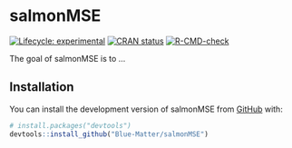 
<!-- README.md is generated from README.Rmd. Please edit that file -->

# salmonMSE

<!-- badges: start -->

[![Lifecycle:
experimental](https://img.shields.io/badge/lifecycle-experimental-orange.svg)](https://lifecycle.r-lib.org/articles/stages.html#experimental)
[![CRAN
status](https://www.r-pkg.org/badges/version/salmonMSE)](https://CRAN.R-project.org/package=salmonMSE)
[![R-CMD-check](https://github.com/Blue-Matter/salmonMSE/actions/workflows/R-CMD-check.yaml/badge.svg)](https://github.com/Blue-Matter/salmonMSE/actions/workflows/R-CMD-check.yaml)
<!-- badges: end -->

The goal of salmonMSE is to …

## Installation

You can install the development version of salmonMSE from
[GitHub](https://github.com/) with:

``` r
# install.packages("devtools")
devtools::install_github("Blue-Matter/salmonMSE")
```
